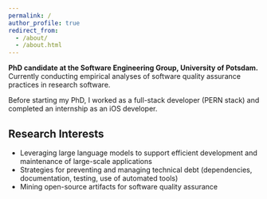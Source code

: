 ```yaml
---
permalink: /
author_profile: true
redirect_from: 
  - /about/
  - /about.html
---
```

**PhD candidate at the Software Engineering Group, University of Potsdam.**  
Currently conducting empirical analyses of software quality assurance practices in research software.  

Before starting my PhD, I worked as a full-stack developer (PERN stack) and completed an internship as an iOS developer.  

## Research Interests

- Leveraging large language models to support efficient development and maintenance of large-scale applications  
- Strategies for preventing and managing technical debt (dependencies, documentation, testing, use of automated tools) 
- Mining open-source artifacts for software quality assurance  
